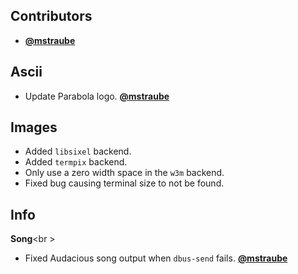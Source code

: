 ## Contributors

- **[@mstraube](https://github.com/mstraube)**


## Ascii

- Update Parabola logo. **[@mstraube](https://github.com/mstraube)**


## Images

- Added `libsixel` backend.
- Added `termpix` backend.
- Only use a zero width space in the `w3m` backend.
- Fixed bug causing terminal size to not be found.


## Info

**Song**<br \>

- Fixed Audacious song output when `dbus-send` fails. **[@mstraube](https://github.com/mstraube)**
